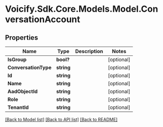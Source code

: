 # Voicify.Sdk.Core.Models.Model.ConversationAccount
## Properties

Name | Type | Description | Notes
------------ | ------------- | ------------- | -------------
**IsGroup** | **bool?** |  | [optional] 
**ConversationType** | **string** |  | [optional] 
**Id** | **string** |  | [optional] 
**Name** | **string** |  | [optional] 
**AadObjectId** | **string** |  | [optional] 
**Role** | **string** |  | [optional] 
**TenantId** | **string** |  | [optional] 

[[Back to Model list]](../README.md#documentation-for-models) [[Back to API list]](../README.md#documentation-for-api-endpoints) [[Back to README]](../README.md)

